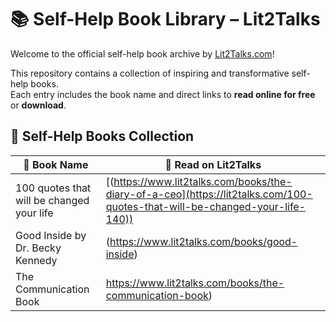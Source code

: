 # 📚 Self-Help Book Library – Lit2Talks

Welcome to the official self-help book archive by [Lit2Talks.com](https://www.lit2talks.com)!

This repository contains a collection of inspiring and transformative self-help books.  
Each entry includes the book name and direct links to **read online for free** or **download**.

## 📘 Self-Help Books Collection

| 📖 Book Name                                   | 🔗 Read on Lit2Talks |
|-----------------------------------------------|-----------------------|
| 100 quotes that will be changed your life    |[([https://www.lit2talks.com/books/the-diary-of-a-ceo](https://lit2talks.com/100-quotes-that-will-be-changed-your-life-140)) ](https://lit2talks.com/100-quotes-that-will-be-changed-your-life-140)|
| Good Inside by Dr. Becky Kennedy              |(https://www.lit2talks.com/books/good-inside) |
| The Communication Book                        | https://www.lit2talks.com/books/the-communication-book) |
